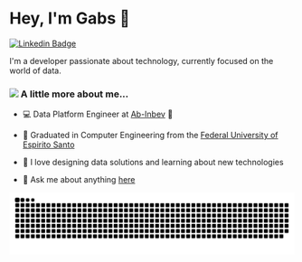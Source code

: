 # Hey, I'm Gabs 👋

[![Linkedin Badge](https://img.shields.io/badge/-GabrielFraga-blue?style=flat-square&logo=Linkedin&logoColor=white&link=https://www.linkedin.com/in/gabriel-f-fraga/)](https://www.linkedin.com/in/gabriel-f-fraga/)

I'm a developer passionate about technology, currently focused on the world of data.

### <img src="https://media.giphy.com/media/VgCDAzcKvsR6OM0uWg/giphy.gif" width="50"> A little more about me...  

- 💻 Data Platform Engineer at [Ab-Inbev](https://www.ab-inbev.com/) 🍻

- 📖 Graduated in Computer Engineering from the [Federal University of Espirito Santo](https://www.ufes.br/)

- 🖤 I love designing data solutions and learning about new technologies 
  
- 💬 Ask me about anything [here](https://github.com/gabsfava/gabsfava/issues)


<picture>
  <source
    media="(prefers-color-scheme: dark)"
    srcset="https://raw.githubusercontent.com/platane/snk/output/github-contribution-grid-snake-dark.svg"
  />
  <source
    media="(prefers-color-scheme: light)"
    srcset="https://raw.githubusercontent.com/platane/snk/output/github-contribution-grid-snake.svg"
  />
  <img
    alt="github contribution grid snake animation"
    src="https://raw.githubusercontent.com/platane/snk/output/github-contribution-grid-snake.svg"
  />
</picture>
